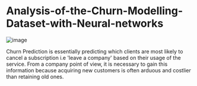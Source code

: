# Analysis-of-the-Churn-Modelling-Dataset-with-Neural-networks

![image](https://user-images.githubusercontent.com/64269342/163274527-fe946a13-8731-46d0-8e9d-30217bb4ecf6.png)

Churn Prediction is essentially predicting which clients are most likely to cancel a subscription i.e 'leave a company' based on their usage of the service. From a company point of view, it is necessary to gain this information because acquiring new customers is often arduous and costlier than retaining old ones.
